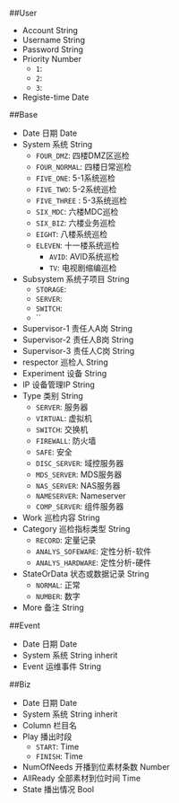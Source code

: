 ##User
  * Account String
  * Username String
  * Password String
  * Priority Number
    - `1`: 
    - `2`: 
    - `3`: 
  * Registe-time Date

##Base
  * Date 日期 Date
  * System 系统 String
    - `FOUR_DMZ`: 四楼DMZ区巡检
    - `FOUR_NORMAL`: 四楼日常巡检
    - `FIVE_ONE`: 5-1系统巡检
    - `FIVE_TWO`: 5-2系统巡检
    - `FIVE_THREE` : 5-3系统巡检
    - `SIX_MDC`: 六楼MDC巡检
    - `SIX_BIZ`: 六楼业务巡检
    - `EIGHT`: 八楼系统巡检
    - `ELEVEN`: 十一楼系统巡检
      - `AVID`: AVID系统巡检
      - `TV`: 电视剧缩编巡检
  * Subsystem 系统子项目 String
    - `STORAGE`: 
    - `SERVER`: 
    - `SWITCH`: 
    - ``
  * Supervisor-1 责任人A岗 String
  * Supervisor-2 责任人B岗 String
  * Supervisor-3 责任人C岗 String
  * respector 巡检人 String
  * Experiment 设备 String
  * IP 设备管理IP String
  * Type 类别 String
    - `SERVER`: 服务器
    - `VIRTUAL`: 虚拟机
    - `SWITCH`: 交换机
    - `FIREWALL`: 防火墙
    - `SAFE`: 安全
    - `DISC_SERVER`: 域控服务器
    - `MDS_SERVER`: MDS服务器
    - `NAS_SERVER`: NAS服务器
    - `NAMESERVER`: Nameserver
    - `COMP_SERVER`: 组件服务器
  * Work 巡检内容 String
  * Category 巡检指标类型 String
    - `RECORD`: 定量记录
    - `ANALYS_SOFEWARE`: 定性分析-软件
    - `ANALYS_HARDWARE`: 定性分析-硬件
  * StateOrData 状态或数据记录 String
    - `NORMAL`: 正常
    - `NUMBER`: 数字
  * More 备注 String

##Event
  * Date 日期 Date
  * System 系统 String inherit
  * Event 运维事件 String 

##Biz
  * Date 日期 Date
  * System 系统 String inherit
  * Column 栏目名 
  * Play 播出时段
    - `START`: Time
    - `FINISH`: Time
  * NumOfNeeds 开播到位素材条数 Number
  * AllReady 全部素材到位时间 Time
  * State 播出情况 Bool
